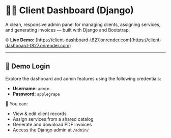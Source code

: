 # 🧑‍💼 Client Dashboard (Django)

A clean, responsive admin panel for managing clients, assigning services, and generating invoices — built with Django and Bootstrap.

🌐 **Live Demo:** [https://client-dashboard-t827.onrender.com](https://client-dashboard-t827.onrender.com)

---

## 🔐 Demo Login

Explore the dashboard and admin features using the following credentials:

- **Username:** `admin`  
- **Password:** `applegrape`

📝 You can:
- View & edit client records
- Assign services from a shared catalog
- Generate and download PDF invoices
- Access the Django admin at `/admin/`

